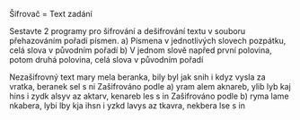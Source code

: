 Šifrovač = Text zadání

Sestavte 2 programy pro šifrování a dešifrování textu v souboru přehazováním pořadí písmen.
a) Písmena v jednotlivých slovech pozpátku, celá slova v původním pořadí
b) V jednom slově napřed první polovina, potom druhá polovina, celá slova v původním pořadí


Nezašifrovný text
mary mela beranka, bily byl jak snih
i kdyz vysla za vratka, beranek sel s ni
Zašifrováno podle a)
yram alem aknareb, ylib lyb kaj hins
i zydk alsyv az aktarv, kenareb les s in
Zašifrováno podle b)
ryma lame nkabera, lybi lby kja ihsn
i yzkd lavys az tkavra, nekbera lse s in
